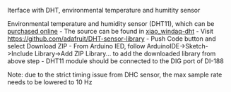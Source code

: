 Iterface with DHT, environmental temperature and humitity sensor

Environmental temperature and humidity sensor (DHT11), which can be [purchased online](https://www.seeedstudio.com/Grove-Temperature-Humidity-Sensor-DHT11.html) 
    - The source can be found in [xiao_windaq-dht](https://github.com/dataq-instruments/Arduino_WinDaq/tree/main/xiao_windaq_dht)
    - Visit https://github.com/adafruit/DHT-sensor-library
    - Push Code button and select Download ZIP
    - From Arduino IED, follow ArduinoIDE->Sketch->Include Library->Add ZIP Library... to add the downloaded library from above step
    - DHT11 module should be connected to the DIG port of DI-188

Note: due to the strict timing issue from DHC sensor, the max sample rate needs to be lowered to 10 Hz
